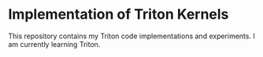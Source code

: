 # Implementation of Triton Kernels

This repository contains my Triton code implementations and experiments. I am currently learning Triton.

